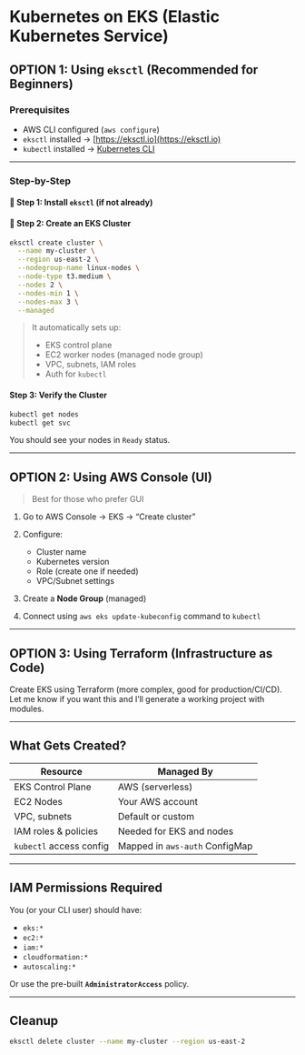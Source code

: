 # Kubernetes on EKS (Elastic Kubernetes Service)

## OPTION 1: Using `eksctl` (Recommended for Beginners)

### Prerequisites

* AWS CLI configured (`aws configure`)
* `eksctl` installed → [https://eksctl.io](https://eksctl.io)
* `kubectl` installed → [Kubernetes CLI](https://kubernetes.io/docs/tasks/tools/)

---

### Step-by-Step

#### 🔹 Step 1: Install `eksctl` (if not already)


#### 🔹 Step 2: Create an EKS Cluster

```bash
eksctl create cluster \
  --name my-cluster \
  --region us-east-2 \
  --nodegroup-name linux-nodes \
  --node-type t3.medium \
  --nodes 2 \
  --nodes-min 1 \
  --nodes-max 3 \
  --managed
```

> It automatically sets up:
>
> * EKS control plane
> * EC2 worker nodes (managed node group)
> * VPC, subnets, IAM roles
> * Auth for `kubectl`

#### Step 3: Verify the Cluster

```bash
kubectl get nodes
kubectl get svc
```

You should see your nodes in `Ready` status.

---

## OPTION 2: Using AWS Console (UI)

> Best for those who prefer GUI

1. Go to AWS Console → EKS → “Create cluster”
2. Configure:

    * Cluster name
    * Kubernetes version
    * Role (create one if needed)
    * VPC/Subnet settings
3. Create a **Node Group** (managed)
4. Connect using `aws eks update-kubeconfig` command to `kubectl`

---

## OPTION 3: Using Terraform (Infrastructure as Code)

Create EKS using Terraform (more complex, good for production/CI/CD). Let me know if you want this and I’ll generate a working project with modules.

---

## What Gets Created?

| Resource                | Managed By                     |
| ----------------------- | ------------------------------ |
| EKS Control Plane       | AWS (serverless)               |
| EC2 Nodes               | Your AWS account               |
| VPC, subnets            | Default or custom              |
| IAM roles & policies    | Needed for EKS and nodes       |
| `kubectl` access config | Mapped in `aws-auth` ConfigMap |

---

## IAM Permissions Required

You (or your CLI user) should have:

* `eks:*`
* `ec2:*`
* `iam:*`
* `cloudformation:*`
* `autoscaling:*`

Or use the pre-built **`AdministratorAccess`** policy.

---

## Cleanup

```bash
eksctl delete cluster --name my-cluster --region us-east-2
```

